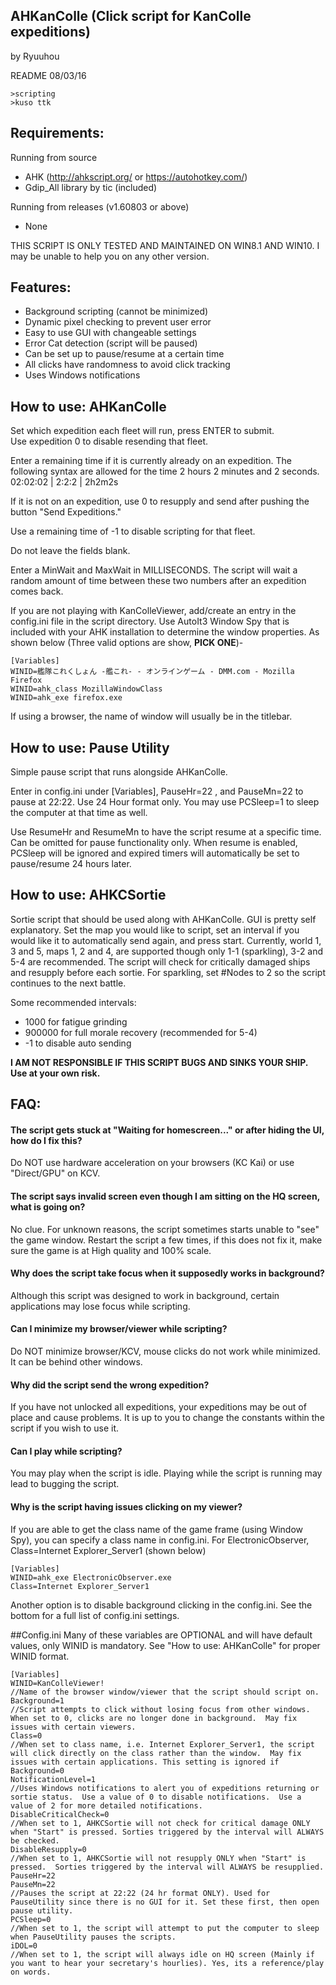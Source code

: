 ﻿
AHKanColle (Click script for KanColle expeditions)
--

by Ryuuhou

README 08/03/16

```
>scripting
>kuso ttk
```

## Requirements: 

Running from source
* AHK (http://ahkscript.org/ or https://autohotkey.com/)
* Gdip_All library by tic (included)

Running from releases (v1.60803 or above)
* None

THIS SCRIPT IS ONLY TESTED AND MAINTAINED ON WIN8.1 AND WIN10. I may be unable to help you on any other version.

## Features:

* Background scripting (cannot be minimized)
* Dynamic pixel checking to prevent user error
* Easy to use GUI with changeable settings
* Error Cat detection (script will be paused)
* Can be set up to pause/resume at a certain time
* All clicks have randomness to avoid click tracking
* Uses Windows notifications

## How to use: AHKanColle
Set which expedition each fleet will run, press ENTER to submit.  
Use expedition 0 to disable resending that fleet.

Enter a remaining time if it is currently already on an expedition. The following syntax are allowed for the time 2 hours 2 minutes and 2 seconds. 02:02:02 | 2:2:2 | 2h2m2s

If it is not on an expedition, use 0 to resupply and send after pushing the button "Send Expeditions."

Use a remaining time of -1 to disable scripting for that fleet.

Do not leave the fields blank.

Enter a MinWait and MaxWait in MILLISECONDS. The script will wait a random amount of time between these two numbers after an expedition comes back.

If you are not playing with KanColleViewer, add/create an entry in the config.ini file in the script directory. Use AutoIt3 Window Spy that is included with your AHK installation to determine the window properties.  As shown below (Three valid options are show, **PICK ONE**)-

```
[Variables]
WINID=艦隊これくしょん -艦これ- - オンラインゲーム - DMM.com - Mozilla Firefox
WINID=ahk_class MozillaWindowClass
WINID=ahk_exe firefox.exe
```

If using a browser, the name of window will usually be in the titlebar.

## How to use: Pause Utility

Simple pause script that runs alongside AHKanColle.

Enter in config.ini under [Variables], PauseHr=22 , and PauseMn=22 to pause at 22:22.  Use 24 Hour format only. You may use PCSleep=1 to sleep the computer at that time as well.

Use ResumeHr and ResumeMn to have the script resume at a specific time. Can be omitted for pause functionality only. When resume is enabled, PCSleep will be ignored and expired timers will automatically be set to pause/resume 24 hours later.

## How to use: AHKCSortie

Sortie script that should be used along with AHKanColle. GUI is pretty self explanatory.  Set the map you would like to script, set an interval if you would like it to automatically send again, and press start.
Currently, world 1, 3 and 5, maps 1, 2 and 4, are supported though only 1-1 (sparkling), 3-2 and 5-4 are recommended.  The script will check for critically damaged ships and resupply before each sortie. For sparkling, set #Nodes to 2 so the script continues to the next battle.

Some recommended intervals:
* 1000 for fatigue grinding
* 900000 for full morale recovery (recommended for 5-4)
* -1 to disable auto sending 

**I AM NOT RESPONSIBLE IF THIS SCRIPT BUGS AND SINKS YOUR SHIP. Use at your own risk.**

## FAQ:

#### The script gets stuck at "Waiting for homescreen..." or after hiding the UI, how do I fix this?
Do NOT use hardware acceleration on your browsers (KC Kai) or use "Direct/GPU" on KCV.

#### The script says invalid screen even though I am sitting on the HQ screen, what is going on?
No clue. For unknown reasons, the script sometimes starts unable to "see" the game window. Restart the script a few times, if this does not fix it, make sure the game is at High quality and 100% scale.

#### Why does the script take focus when it supposedly works in background?
Although this script was designed to work in background, certain applications may lose focus while scripting.

#### Can I minimize my browser/viewer while scripting?
Do NOT minimize browser/KCV, mouse clicks do not work while minimized. It can be behind other windows.

#### Why did the script send the wrong expedition?
If you have not unlocked all expeditions, your expeditions may be out of place and cause problems.  It is up to you to change the constants within the script if you wish to use it.

#### Can I play while scripting?
You may play when the script is idle. Playing while the script is running may lead to bugging the script.

#### Why is the script having issues clicking on my viewer?
If you are able to get the class name of the game frame (using Window Spy), you can specify a class name in config.ini.
For ElectronicObserver, Class=Internet Explorer_Server1 (shown below)
```
[Variables]
WINID=ahk_exe ElectronicObserver.exe
Class=Internet Explorer_Server1
```
Another option is to disable background clicking in the config.ini. See the bottom for a full list of config.ini settings.

##Config.ini
Many of these variables are OPTIONAL and will have default values, only WINID is mandatory. See "How to use: AHKanColle" for proper WINID format.
```
[Variables]
WINID=KanColleViewer!
//Name of the browser window/viewer that the script should script on.
Background=1
//Script attempts to click without losing focus from other windows. When set to 0, clicks are no longer done in background.  May fix issues with certain viewers.
Class=0
//When set to class name, i.e. Internet Explorer_Server1, the script will click directly on the class rather than the window.  May fix issues with certain applications. This setting is ignored if Background=0
NotificationLevel=1
//Uses Windows notifications to alert you of expeditions returning or sortie status.  Use a value of 0 to disable notifications.  Use a value of 2 for more detailed notifications.
DisableCriticalCheck=0
//When set to 1, AHKCSortie will not check for critical damage ONLY when "Start" is pressed. Sorties triggered by the interval will ALWAYS be checked.
DisableResupply=0
//When set to 1, AHKCSortie will not resupply ONLY when "Start" is pressed.  Sorties triggered by the interval will ALWAYS be resupplied.
PauseHr=22
PauseMn=22
//Pauses the script at 22:22 (24 hr format ONLY). Used for PauseUtility since there is no GUI for it. Set these first, then open pause utility.
PCSleep=0
//When set to 1, the script will attempt to put the computer to sleep when PauseUtility pauses the scripts.
iDOL=0
//When set to 1, the script will always idle on HQ screen (Mainly if you want to hear your secretary's hourlies). Yes, its a reference/play on words.
```
